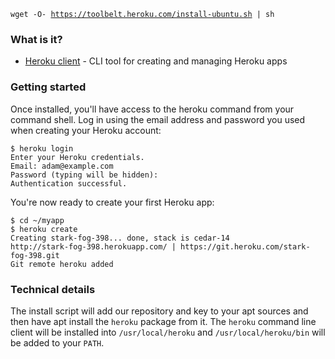 <p class="download">
    <code><span>wget -O- <a href="/install-ubuntu.sh">https://toolbelt.heroku.com/install-ubuntu.sh</a> | sh</span></code>
</p>

### What is it?

* [Heroku client](http://github.com/heroku/heroku) - CLI tool for creating and managing Heroku apps

### Getting started

Once installed, you'll have access to the heroku command from your command shell. Log in using the email address and password you used when creating your Heroku account:

    $ heroku login
    Enter your Heroku credentials.
    Email: adam@example.com
    Password (typing will be hidden):
    Authentication successful.

You're now ready to create your first Heroku app:

    $ cd ~/myapp
    $ heroku create
    Creating stark-fog-398... done, stack is cedar-14
    http://stark-fog-398.herokuapp.com/ | https://git.heroku.com/stark-fog-398.git
    Git remote heroku added

### Technical details

The install script will add our repository and key to your apt sources and then have apt install the `heroku` package from it. The `heroku` command line client will be installed into `/usr/local/heroku` and `/usr/local/heroku/bin` will be added to your `PATH`.
